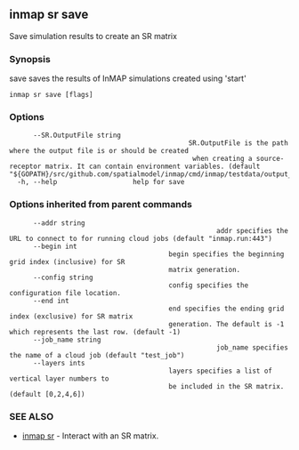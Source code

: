 ## inmap sr save

Save simulation results to create an SR matrix

### Synopsis

save saves the results of InMAP simulations created using 'start'

```
inmap sr save [flags]
```

### Options

```
      --SR.OutputFile string   
                                             SR.OutputFile is the path where the output file is or should be created
                                              when creating a source-receptor matrix. It can contain environment variables. (default "${GOPATH}/src/github.com/spatialmodel/inmap/cmd/inmap/testdata/output_${InMAPRunType}.shp")
  -h, --help                   help for save
```

### Options inherited from parent commands

```
      --addr string       
                          							addr specifies the URL to connect to for running cloud jobs (default "inmap.run:443")
      --begin int         
                                        begin specifies the beginning grid index (inclusive) for SR
                                        matrix generation.
      --config string     
                                        config specifies the configuration file location.
      --end int           
                                        end specifies the ending grid index (exclusive) for SR matrix
                                        generation. The default is -1 which represents the last row. (default -1)
      --job_name string   
                          							job_name specifies the name of a cloud job (default "test_job")
      --layers ints       
                                        layers specifies a list of vertical layer numbers to
                                        be included in the SR matrix. (default [0,2,4,6])
```

### SEE ALSO

* [inmap sr](inmap_sr.md)	 - Interact with an SR matrix.


